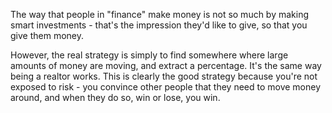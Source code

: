 The way that people in "finance" make money is not so much
by making smart investments - that's the impression they'd like
to give, so that you give them money.

However, the real strategy is simply to find somewhere where large
amounts of money are moving, and extract a percentage. It's the
same way being a realtor works. This is clearly the good strategy
because you're not exposed to risk - you convince other people
that they need to move money around, and when they do so,
win or lose, you win.
